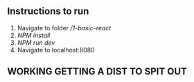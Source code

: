 ## Instructions to run
1. Navigate to folder */1-basic-react*
2. *NPM install*
3. *NPM run dev*
4. Navigate to localhost:8080

## WORKING GETTING A DIST TO SPIT OUT